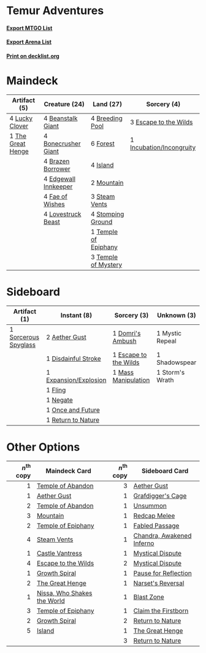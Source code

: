 # Temur Adventures

#### [Export MTGO List](../collection/Temur%20Adventures/Temur%20Adventures.txt)
#### [Export Arena List](../collection/Temur%20Adventures/Temur%20Adventures_arena.txt)
#### [Print on decklist.org](http://decklist.org/?deckmain=4%09Beanstalk%20Giant%0A4%09Bonecrusher%20Giant%0A4%09Brazen%20Borrower%0A4%09Breeding%20Pool%0A4%09Edgewall%20Innkeeper%0A3%09Escape%20to%20the%20Wilds%0A4%09Fae%20of%20Wishes%0A6%09Forest%0A1%09Incubation/Incongruity%0A4%09Island%0A4%09Lovestruck%20Beast%0A4%09Lucky%20Clover%0A2%09Mountain%0A3%09Steam%20Vents%0A4%09Stomping%20Ground%0A1%09Temple%20of%20Epiphany%0A3%09Temple%20of%20Mystery%0A1%09The%20Great%20Henge&deckside=2%09Aether%20Gust%0A1%09Disdainful%20Stroke%0A1%09Domri's%20Ambush%0A1%09Escape%20to%20the%20Wilds%0A1%09Expansion/Explosion%0A1%09Fling%0A1%09Mass%20Manipulation%0A1%09Mystic%20Repeal%0A1%09Negate%0A1%09Once%20and%20Future%0A1%09Return%20to%20Nature%0A1%09Shadowspear%0A1%09Sorcerous%20Spyglass%0A1%09Storm's%20Wrath)
# Maindeck

|                                        Artifact (5)                                        |                                         Creature (24)                                         |                                           Land (27)                                           |                                            Sorcery (4)                                            |
|--------------------------------------------------------------------------------------------|-----------------------------------------------------------------------------------------------|-----------------------------------------------------------------------------------------------|---------------------------------------------------------------------------------------------------|
|4 [Lucky Clover](http://gatherer.wizards.com/Pages/Card/Details.aspx?multiverseid=473188)   |4 [Beanstalk Giant](http://gatherer.wizards.com/Pages/Card/Details.aspx?multiverseid=473111)   |4 [Breeding Pool](http://gatherer.wizards.com/Pages/Card/Details.aspx?multiverseid=97088)      |3 [Escape to the Wilds](http://gatherer.wizards.com/Pages/Card/Details.aspx?multiverseid=473151)   |
|1 [The Great Henge](http://gatherer.wizards.com/Pages/Card/Details.aspx?multiverseid=473123)|4 [Bonecrusher Giant](http://gatherer.wizards.com/Pages/Card/Details.aspx?multiverseid=473077) |6 [Forest](http://gatherer.wizards.com/Pages/Card/Details.aspx?multiverseid=439860)            |1 [Incubation/Incongruity](http://gatherer.wizards.com/Pages/Card/Details.aspx?multiverseid=457370)|
|                                                                                            |4 [Brazen Borrower](http://gatherer.wizards.com/Pages/Card/Details.aspx?multiverseid=473001)   |4 [Island](http://gatherer.wizards.com/Pages/Card/Details.aspx?multiverseid=439857)            |                                                                                                   |
|                                                                                            |4 [Edgewall Innkeeper](http://gatherer.wizards.com/Pages/Card/Details.aspx?multiverseid=473113)|2 [Mountain](http://gatherer.wizards.com/Pages/Card/Details.aspx?multiverseid=439859)          |                                                                                                   |
|                                                                                            |4 [Fae of Wishes](http://gatherer.wizards.com/Pages/Card/Details.aspx?multiverseid=473006)     |3 [Steam Vents](http://gatherer.wizards.com/Pages/Card/Details.aspx?multiverseid=405109)       |                                                                                                   |
|                                                                                            |4 [Lovestruck Beast](http://gatherer.wizards.com/Pages/Card/Details.aspx?multiverseid=473127)  |4 [Stomping Ground](http://gatherer.wizards.com/Pages/Card/Details.aspx?multiverseid=405110)   |                                                                                                   |
|                                                                                            |                                                                                               |1 [Temple of Epiphany](http://gatherer.wizards.com/Pages/Card/Details.aspx?multiverseid=442808)|                                                                                                   |
|                                                                                            |                                                                                               |3 [Temple of Mystery](http://gatherer.wizards.com/Pages/Card/Details.aspx?multiverseid=373571) |                                                                                                   |


# Sideboard

|                                         Artifact (1)                                          |                                          Instant (8)                                           |                                          Sorcery (3)                                           |  Unknown (3)  |
|-----------------------------------------------------------------------------------------------|------------------------------------------------------------------------------------------------|------------------------------------------------------------------------------------------------|---------------|
|1 [Sorcerous Spyglass](http://gatherer.wizards.com/Pages/Card/Details.aspx?multiverseid=435407)|2 [Aether Gust](http://gatherer.wizards.com/Pages/Card/Details.aspx?multiverseid=466796)        |1 [Domri's Ambush](http://gatherer.wizards.com/Pages/Card/Details.aspx?multiverseid=461119)     |1 Mystic Repeal|
|                                                                                               |1 [Disdainful Stroke](http://gatherer.wizards.com/Pages/Card/Details.aspx?multiverseid=420705)  |1 [Escape to the Wilds](http://gatherer.wizards.com/Pages/Card/Details.aspx?multiverseid=473151)|1 Shadowspear  |
|                                                                                               |1 [Expansion/Explosion](http://gatherer.wizards.com/Pages/Card/Details.aspx?multiverseid=452974)|1 [Mass Manipulation](http://gatherer.wizards.com/Pages/Card/Details.aspx?multiverseid=457186)  |1 Storm's Wrath|
|                                                                                               |1 [Fling](http://gatherer.wizards.com/Pages/Card/Details.aspx?multiverseid=426834)              |                                                                                                |               |
|                                                                                               |1 [Negate](http://gatherer.wizards.com/Pages/Card/Details.aspx?multiverseid=423707)             |                                                                                                |               |
|                                                                                               |1 [Once and Future](http://gatherer.wizards.com/Pages/Card/Details.aspx?multiverseid=473130)    |                                                                                                |               |
|                                                                                               |1 [Return to Nature](http://gatherer.wizards.com/Pages/Card/Details.aspx?multiverseid=461102)   |                                                                                                |               |


# Other Options

|*n*<sup>th</sup> copy|                                            Maindeck Card                                             |*n*<sup>th</sup> copy|                                           Sideboard Card                                           |
|--------------------:|------------------------------------------------------------------------------------------------------|--------------------:|----------------------------------------------------------------------------------------------------|
|                    1|[Temple of Abandon](http://gatherer.wizards.com/Pages/Card/Details.aspx?multiverseid=373711)          |                    3|[Aether Gust](http://gatherer.wizards.com/Pages/Card/Details.aspx?multiverseid=466796)              |
|                    1|[Aether Gust](http://gatherer.wizards.com/Pages/Card/Details.aspx?multiverseid=466796)                |                    1|[Grafdigger's Cage](http://gatherer.wizards.com/Pages/Card/Details.aspx?multiverseid=278452)        |
|                    2|[Temple of Abandon](http://gatherer.wizards.com/Pages/Card/Details.aspx?multiverseid=373711)          |                    1|[Unsummon](http://gatherer.wizards.com/Pages/Card/Details.aspx?multiverseid=136218)                 |
|                    3|[Mountain](http://gatherer.wizards.com/Pages/Card/Details.aspx?multiverseid=439859)                   |                    1|[Redcap Melee](http://gatherer.wizards.com/Pages/Card/Details.aspx?multiverseid=473097)             |
|                    2|[Temple of Epiphany](http://gatherer.wizards.com/Pages/Card/Details.aspx?multiverseid=442808)         |                    1|[Fabled Passage](http://gatherer.wizards.com/Pages/Card/Details.aspx?multiverseid=473206)           |
|                    4|[Steam Vents](http://gatherer.wizards.com/Pages/Card/Details.aspx?multiverseid=405109)                |                    1|[Chandra, Awakened Inferno](http://gatherer.wizards.com/Pages/Card/Details.aspx?multiverseid=466881)|
|                    1|[Castle Vantress](http://gatherer.wizards.com/Pages/Card/Details.aspx?multiverseid=473204)            |                    1|[Mystical Dispute](http://gatherer.wizards.com/Pages/Card/Details.aspx?multiverseid=473020)         |
|                    4|[Escape to the Wilds](http://gatherer.wizards.com/Pages/Card/Details.aspx?multiverseid=473151)        |                    2|[Mystical Dispute](http://gatherer.wizards.com/Pages/Card/Details.aspx?multiverseid=473020)         |
|                    1|[Growth Spiral](http://gatherer.wizards.com/Pages/Card/Details.aspx?multiverseid=457322)              |                    1|[Pause for Reflection](http://gatherer.wizards.com/Pages/Card/Details.aspx?multiverseid=452890)     |
|                    2|[The Great Henge](http://gatherer.wizards.com/Pages/Card/Details.aspx?multiverseid=473123)            |                    1|[Narset's Reversal](http://gatherer.wizards.com/Pages/Card/Details.aspx?multiverseid=460989)        |
|                    1|[Nissa, Who Shakes the World](http://gatherer.wizards.com/Pages/Card/Details.aspx?multiverseid=461096)|                    1|[Blast Zone](http://gatherer.wizards.com/Pages/Card/Details.aspx?multiverseid=461171)               |
|                    3|[Temple of Epiphany](http://gatherer.wizards.com/Pages/Card/Details.aspx?multiverseid=442808)         |                    1|[Claim the Firstborn](http://gatherer.wizards.com/Pages/Card/Details.aspx?multiverseid=473080)      |
|                    2|[Growth Spiral](http://gatherer.wizards.com/Pages/Card/Details.aspx?multiverseid=457322)              |                    2|[Return to Nature](http://gatherer.wizards.com/Pages/Card/Details.aspx?multiverseid=461102)         |
|                    5|[Island](http://gatherer.wizards.com/Pages/Card/Details.aspx?multiverseid=439857)                     |                    1|[The Great Henge](http://gatherer.wizards.com/Pages/Card/Details.aspx?multiverseid=473123)          |
|                     |                                                                                                      |                    3|[Return to Nature](http://gatherer.wizards.com/Pages/Card/Details.aspx?multiverseid=461102)         |

